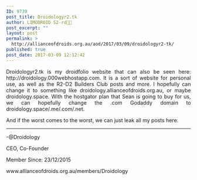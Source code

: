 ```yaml
---
ID: 9739
post_title: Droidologyr2.tk
author: LIMODROID S2-rd🔭🔬
post_excerpt: ""
layout: post
permalink: >
  http://allianceofdroids.org.au/aod/2017/03/09/droidologyr2-tk/
published: true
post_date: 2017-03-09 12:12:42
---
```

<p style="text-align: justify;">Droidologyr2.tk is my droidfolio website that can also be seen here: http://droidology.000webhostapp.com. It is a sort of website for personal use, as well as the R2-D2 Builders Club posts and more. I hopefully can change it to something like droidology.allianceofdroids.org.au, or maybe droidology.space. With the hostgator plan that Sean is going to buy for us, we can hopefully change the .com Godaddy domain to droidology.space/.me/.com/.net.</p>
<p style="text-align: justify;">And if the worst comes to the worst, we can just leak all my posts here.</p>


<hr />
<p style="text-align: justify;">-@Droidology</p>
<p style="text-align: justify;">CEO, Co-Founder</p>
<p style="text-align: justify;">Member Since: 23/12/2015</p>
<p style="text-align: justify;">www.allianceofdroids.org.au/members/Droidology</p>